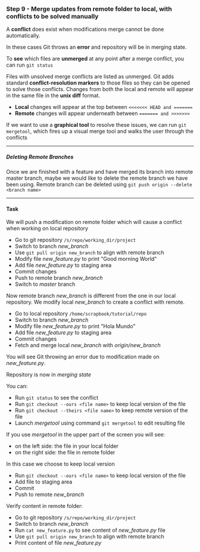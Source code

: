 ### Step 9 - Merge updates from remote folder to local, with conflicts to be solved manually

A **conflict** does exist when modifications merge cannot be done automatically.

In these cases Git throws an **error** and repository will be in merging state.

To **see** which files are **unmerged** at any point after a merge conflict, you can run `git status`

Files with unsolved merge conflicts are listed as unmerged. 
Git adds standard **conflict-resolution markers** to those files so they can be opened to solve those conflicts.
Changes from both the local and remote will appear in the same file in the **unix diff** format.

- **Local** changes will appear at the top between `<<<<<<< HEAD and =======` 
- **Remote** changes will appear underneath between `======= and >>>>>>>`

If we want to use a **graphical tool** to resolve these issues, we can run `git mergetool`, which fires up a visual merge tool and walks the user through the conflicts

---

##### *Deleting Remote Branches*

Once we are finished with a feature and have merged its branch into remote master branch, maybe we would like to delete the remote branch we have been using.
Remote branch can be deleted using `git push origin --delete <branch name>`

---

#### Task

We will push a modification on remote folder which will cause a conflict when working on local repository

- Go to git repository `/s/repo/working_dir/project`
- Switch to branch *new_branch*
- Use `git pull origin new_branch` to align with remote branch
- Modify file *new_feature.py* to print "Good morning World"
- Add file *new_feature.py* to staging area 
- Commit changes
- Push to remote branch *new_branch*
- Switch to *master* branch

Now remote branch *new_branch* is different from the one in our local repository. We modify local *new_branch* to create a conflict with remote.

- Go to local repository `/home/scrapbook/tutorial/repo`
- Switch to branch *new_branch*
- Modify file *new_feature.py* to print "Hola Mundo"
- Add file *new_feature.py* to staging area 
- Commit changes
- Fetch and merge local *new_branch* with *origin/new_branch*

You will see Git throwing an error due to modification made on *new_feature.py*. 

Repository is now in *merging state*

You can:
- Run `git status` to see the conflict
- Run `git checkout --ours <file name>` to keep local version of the file 
- Run `git checkout --theirs <file name>` to keep remote version of the file 
- Launch *mergetool* using command `git mergetool` to edit resulting file

If you use *mergetool* in the upper part of the screen you will see:

- on the left side: the file in your local folder
- on the right side: the file in remote folder

In this case we choose to keep local version

- Run `git checkout --ours <file name>` to keep local version of the file
- Add file to staging area
- Commit 
- Push to remote *new_branch*

Verify content in remote folder:

- Go to git repository `/s/repo/working_dir/project`
- Switch to branch *new_branch*
- Run `cat new_feature.py` to see content of *new_feature.py* file
- Use `git pull origin new_branch` to align with remote branch
- Print content of file *new_feature.py* 